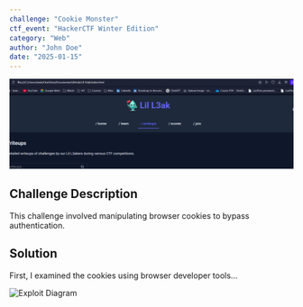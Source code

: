 ```yaml
---
challenge: "Cookie Monster"
ctf_event: "HackerCTF Winter Edition"
category: "Web"
author: "John Doe"
date: "2025-01-15"
---
```

![alt text](image.png)

## Challenge Description
This challenge involved manipulating browser cookies to bypass authentication.

## Solution
First, I examined the cookies using browser developer tools...

![Exploit Diagram](https://raw.githubusercontent.com/LilL3ak/ctf-writeups/main/images/cookie-monster-exploit.png)
